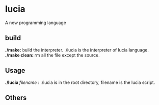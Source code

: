 <h1> lucia </h1>
A new programming language
<h2> build </h2>
<b>./make:</b> build the interpreter. ./lucia is the interpreter of lucia language.</br>
<b>./make clean: </b> rm all the file except the source.
<h2> Usage </h2>
<b>./lucia </b>  <i>filename</i> : ./lucia is in the root directory, filename is the lucia script.
<h2> Others </h2>
